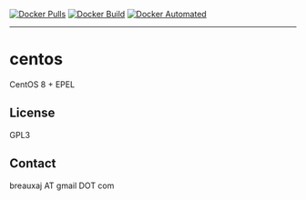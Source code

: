 [![Docker Pulls](https://img.shields.io/docker/pulls/breauxaj/centos.svg)](https://hub.docker.com/r/breauxaj/centos)
[![Docker Build](https://img.shields.io/docker/cloud/build/breauxaj/centos.svg)](https://hub.docker.com/r/breauxaj/centos)
[![Docker Automated](https://img.shields.io/docker/cloud/automated/breauxaj/centos.svg)](https://hub.docker.com/r/breauxaj/centos)

---

# centos

CentOS 8 + EPEL

License
-------
GPL3

Contact
-------
breauxaj AT gmail DOT com